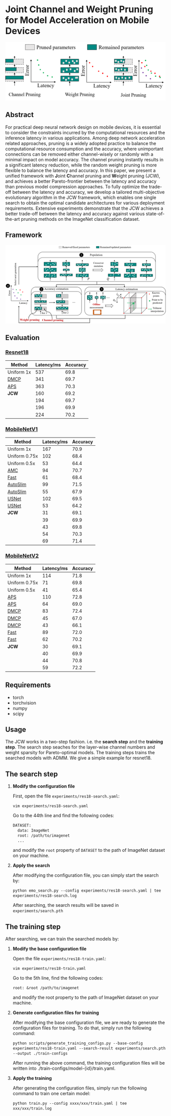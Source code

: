 # Joint Channel and Weight Pruning for Model Acceleration on Mobile Devices

![motivation](figures/motivation.png)

## Abstract

For practical deep neural network design on mobile devices, it is essential to consider the constraints incurred by the computational resources and the inference latency in various applications. Among deep network acceleration related approaches, pruning is a widely adopted practice to balance the computational resource consumption and the accuracy, where unimportant connections can be removed either channel-wisely or randomly with a minimal impact on model accuracy. The channel pruning instantly results in a significant latency reduction, while the random weight pruning is more flexible to balance the latency and accuracy. In this paper, we present a unified framework with **J**oint **C**hannel pruning and **W**eight pruning (JCW), and achieves a better Pareto-frontier between the latency and accuracy than previous model compression approaches. To fully optimize the trade-off between the latency and accuracy, we develop a tailored multi-objective evolutionary algorithm in the JCW framework, which enables one single search to obtain the optimal candidate architectures for various deployment requirements. Extensive experiments demonstrate that the JCW achieves a better trade-off between the latency and accuracy against various state-of-the-art pruning methods on the ImageNet classification dataset.

## Framework
![framework](figures/framework.png)


## Evaluation

### [Resnet18](https://arxiv.org/pdf/1512.03385.pdf)

| Method | Latency/ms | Accuracy |
| ------ | ------- | -------- |
| Uniform 1x | 537 | 69.8 |
| [DMCP](https://arxiv.org/pdf/2005.03354.pdf) | 341 | 69.7 |
| [APS](https://proceedings.neurips.cc/paper/2020/file/42cd63cb189c30ed03e42ce2c069566c-Paper.pdf) | 363 | 70.3 |
| **JCW** | 160 | 69.2 |
|         | 194 | 69.7 |
|         | 196 | 69.9 |
|         | 224 | 70.2 |

### [MobileNetV1](https://arxiv.org/pdf/1704.04861.pdf)

| Method | Latency/ms | Accuracy |
| ------ | ---------- | -------- |
| Uniform 1x | 167 | 70.9 |
| Uniform 0.75x | 102 | 68.4 |
| Uniform 0.5x | 53 | 64.4 |
| [AMC](https://arxiv.org/pdf/1802.03494.pdf) | 94 | 70.7 |
| [Fast](https://arxiv.org/pdf/1911.09723.pdf) | 61 | 68.4 |
| [AutoSlim](https://arxiv.org/pdf/1903.11728.pdf) | 99 | 71.5 |
| [AutoSlim](https://arxiv.org/pdf/1903.11728.pdf) | 55 | 67.9 |
| [USNet](https://arxiv.org/pdf/1903.05134.pdf) | 102 | 69.5 |
| [USNet](https://arxiv.org/pdf/1903.05134.pdf) | 53 | 64.2 |
| **JCW** | 31 | 69.1 |
|         | 39 | 69.9 |
|         | 43 | 69.8 |
|         | 54 | 70.3 |
|         | 69 | 71.4 |

### [MobileNetV2](https://arxiv.org/pdf/1801.04381.pdf)

| Method | Latency/ms | Accuracy |
| ------ | ---------- | -------- |
| Uniform 1x | 114 | 71.8 |
| Uniform 0.75x | 71 | 69.8 |
| Uniform 0.5x | 41 | 65.4 |
| [APS](https://proceedings.neurips.cc/paper/2020/file/42cd63cb189c30ed03e42ce2c069566c-Paper.pdf) | 110 | 72.8 |
| [APS](https://proceedings.neurips.cc/paper/2020/file/42cd63cb189c30ed03e42ce2c069566c-Paper.pdf) | 64 | 69.0 |
| [DMCP](https://arxiv.org/pdf/2005.03354.pdf) | 83 | 72.4 |
| [DMCP](https://arxiv.org/pdf/2005.03354.pdf) | 45 | 67.0 |
| [DMCP](https://arxiv.org/pdf/2005.03354.pdf) | 43 | 66.1 |
| [Fast](https://arxiv.org/pdf/1911.09723.pdf) | 89 | 72.0 |
| [Fast](https://arxiv.org/pdf/1911.09723.pdf) | 62 | 70.2 |
| **JCW** | 30 | 69.1 |
|         | 40 | 69.9 |
|         | 44 | 70.8 |
|         | 59 | 72.2 |

## Requirements

  + torch
  + torchvision
  + numpy
  + scipy

## Usage
  
  The JCW works in a two-step fashion. i.e. the **search step** and the **training step**. The search step seaches for the layer-wise channel numbers and weight sparsity for Pareto-optimal models. The training steps trains the searched models with ADMM. We give a simple example for resnet18.

## The search step 

  1. **Modify the configuration file**

      First, open the file `experiments/res18-search.yaml`:
      ```shell
      vim experiments/res18-search.yaml
      ```
      Go to the 44th line and find the following codes:
      ```
      DATASET:
        data: ImageNet
        root: /path/to/imagenet
        ...
      ```
      and modify the `root` property of `DATASET` to the path of ImageNet dataset on your machine.

  2. **Apply the search**
      
      After modifying the configuration file, you can simply start the search by:
      ```shell
      python emo_search.py --config experiments/res18-search.yaml | tee experiments/res18-search.log
      ```
      After searching, the search results will be saved in `experiments/search.pth`

## The training step

After searching, we can train the searched models by:

  1. **Modify the base configuration file**

      Open the file `experiments/res18-train.yaml`:
      ```shell
      vim experiments/res18-train.yaml
      ```
      Go to the 5th line, find the following codes:
      ```
      root: &root /path/to/imagenet
      ```
      and modify the root property to the path of ImageNet dataset on your machine.

  2. **Generate configuration files for training**

      After modifying the base configuration file, we are ready to generate the configuration files for training. To do that, simply run the following command:
      ```shell
      python scripts/generate_training_configs.py --base-config experiments/res18-train.yaml --search-result experiments/search.pth --output ./train-configs 
      ``` 
      After running the above command, the training configuration files will be written into ./train-configs/model-{id}/train.yaml.

  3. **Apply the training**
      
      After generating the configuration files, simply run the following command to train one certain model:
      ```shell
      python train.py --config xxxx/xxx/train.yaml | tee xxx/xxx/train.log
      ```

